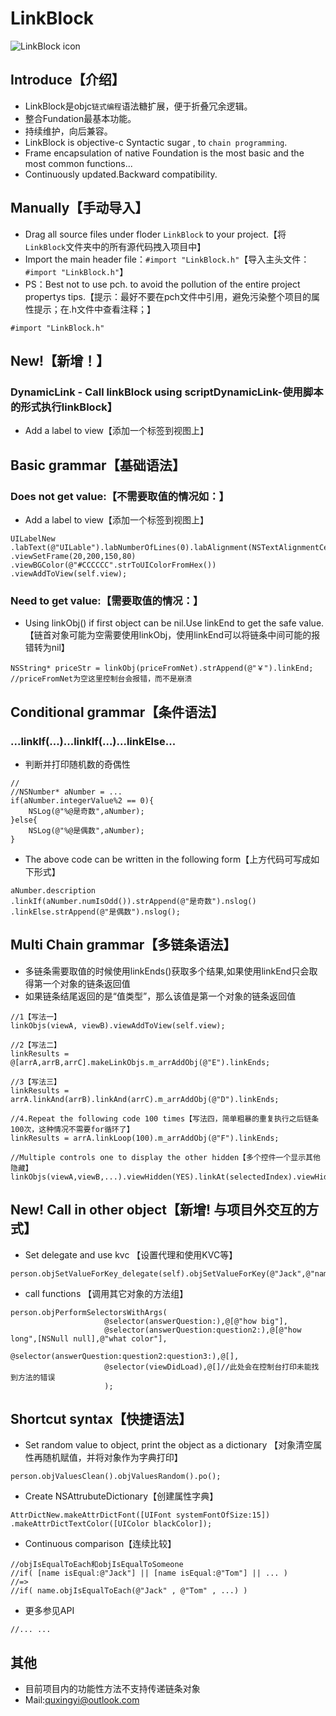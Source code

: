 # LinkBlock
![LinkBlock icon](http://ico.ooopic.com/ajax/iconpng/?id=98399.png)

## Introduce【介绍】
* LinkBlock是objc`链式编程`语法糖扩展，便于折叠冗余逻辑。
* 整合Fundation最基本功能。
* 持续维护，向后兼容。
* LinkBlock is objective-c Syntactic sugar , to `chain programming`.
* Frame encapsulation of native Foundation is the most basic and the most common functions...
* Continuously updated.Backward compatibility.

## Manually【手动导入】
- Drag all source files under floder `LinkBlock` to your project.【将`LinkBlock`文件夹中的所有源代码拽入项目中】
- Import the main header file：`#import "LinkBlock.h"`【导入主头文件：`#import "LinkBlock.h"`】
- PS：Best not to use pch. to avoid the pollution of the entire project propertys tips.【提示：最好不要在pch文件中引用，避免污染整个项目的属性提示；在.h文件中查看注释；】
```objc
#import "LinkBlock.h"
```

## New!【新增！】
### DynamicLink - Call linkBlock using scriptDynamicLink-使用脚本的形式执行linkBlock】
- Add a label to view【添加一个标签到视图上】

## Basic grammar【基础语法】
### Does not get value:【不需要取值的情况如：】
- Add a label to view【添加一个标签到视图上】
```objc
UILabelNew
.labText(@"UILable").labNumberOfLines(0).labAlignment(NSTextAlignmentCenter)
.viewSetFrame(20,200,150,80)
.viewBGColor(@"#CCCCCC".strToUIColorFromHex())
.viewAddToView(self.view);
```
### Need to get value:【需要取值的情况：】
- Using linkObj() if first object can be nil.Use linkEnd to get the safe value.【链首对象可能为空需要使用linkObj，使用linkEnd可以将链条中间可能的报错转为nil】
```objc
NSString* priceStr = linkObj(priceFromNet).strAppend(@"￥").linkEnd;
//priceFromNet为空这里控制台会报错，而不是崩溃
```

## Conditional grammar【条件语法】
### ...linkIf(...)...linkIf(...)...linkElse...
- 判断并打印随机数的奇偶性
```objc
//
//NSNumber* aNumber = ...
if(aNumber.integerValue%2 == 0){
    NSLog(@"%@是奇数",aNumber);
}else{
    NSLog(@"%@是偶数",aNumber);
}
```
- The above code can be written in the following form【上方代码可写成如下形式】
```objc
aNumber.description
.linkIf(aNumber.numIsOdd()).strAppend(@"是奇数").nslog()
.linkElse.strAppend(@"是偶数").nslog();
```

## Multi Chain grammar【多链条语法】
* 多链条需要取值的时候使用linkEnds()获取多个结果,如果使用linkEnd只会取得第一个对象的链条返回值
* 如果链条结尾返回的是“值类型”，那么该值是第一个对象的链条返回值
```objc
//1【写法一】
linkObjs(viewA, viewB).viewAddToView(self.view);

//2【写法二】
linkResults = @[arrA,arrB,arrC].makeLinkObjs.m_arrAddObj(@"E").linkEnds;

//3【写法三】
linkResults = arrA.linkAnd(arrB).linkAnd(arrC).m_arrAddObj(@"D").linkEnds;

//4.Repeat the following code 100 times【写法四，简单粗暴的重复执行之后链条100次，这种情况不需要for循环了】
linkResults = arrA.linkLoop(100).m_arrAddObj(@"F").linkEnds;

//Multiple controls one to display the other hidden【多个控件一个显示其他隐藏】
linkObjs(viewA,viewB,...).viewHidden(YES).linkAt(selectedIndex).viewHidden(NO);
```
## New! Call in other object【新增! 与项目外交互的方式】
- Set delegate and use kvc 【设置代理和使用KVC等】
```objc
person.objSetValueForKey_delegate(self).objSetValueForKey(@"Jack",@"name");
```
- call functions 【调用其它对象的方法组】
```objc
person.objPerformSelectorsWithArgs(
                     @selector(answerQuestion:),@[@"how big"],
                     @selector(answerQuestion:question2:),@[@"how long",[NSNull null],@"what color"],
                     @selector(answerQuestion:question2:question3:),@[],
                     @selector(viewDidLoad),@[]//此处会在控制台打印未能找到方法的错误
                     );
```

## Shortcut syntax【快捷语法】
- Set random value to object, print the object as a dictionary 【对象清空属性再随机赋值，并将对象作为字典打印】
```objc
person.objValuesClean().objValuesRandom().po();
```

- Create NSAttrubuteDictionary【创建属性字典】
```objc
AttrDictNew.makeAttrDictFont([UIFont systemFontOfSize:15])
.makeAttrDictTextColor([UIColor blackColor]);
```

- Continuous comparison【连续比较】
```objc
//objIsEqualToEach和objIsEqualToSomeone
//if( [name isEqual:@"Jack"] || [name isEqual:@"Tom"] || ... )
//=>
//if( name.objIsEqualToEach(@"Jack" , @"Tom" , ...) )
```

- 更多参见API
```objc
//... ...
```

## 其他
- 目前项目内的功能性方法不支持传递链条对象
- Mail:quxingyi@outlook.com


